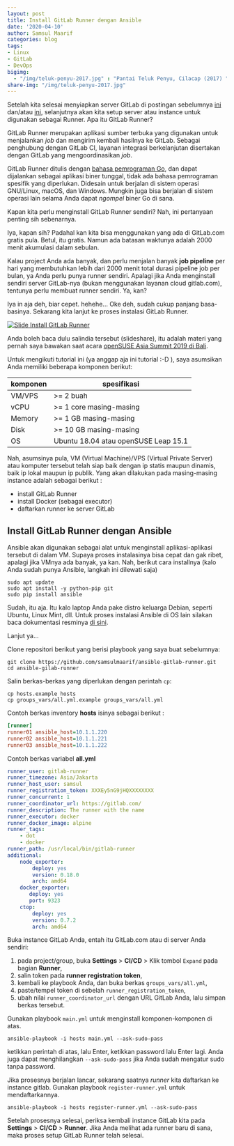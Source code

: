 ```yaml
---
layout: post
title: Install GitLab Runner dengan Ansible
date: '2020-04-10'
author: Samsul Maarif
categories: blog
tags:
- Linux
- GitLab
- DevOps
bigimg:
  - "/img/teluk-penyu-2017.jpg" : "Pantai Teluk Penyu, Cilacap (2017) "
share-img: "/img/teluk-penyu-2017.jpg"
---
```


Setelah kita selesai menyiapkan server GitLab di postingan sebelumnya [ini](/2020/04/install-gitlab-dengan-ansible.html) dan/atau [ini](/2020/04/install-gitlab-di-Ubuntu-18.04.html), selanjutnya akan kita setup server atau instance untuk digunakan sebagai Runner. Apa itu GitLab Runner?

GitLab Runner merupakan aplikasi sumber terbuka yang digunakan untuk menjalankan *job* dan mengirim kembali hasilnya ke GitLab. Sebagai penghubung dengan GitLab CI, layanan integrasi berkelanjutan disertakan dengan GitLab yang mengoordinasikan *job*.

GitLab Runner ditulis dengan [bahasa pemrograman Go](https://golang.org/), dan dapat dijalankan sebagai aplikasi biner tunggal, tidak ada bahasa pemrograman spesifik yang diperlukan. Didesain untuk berjalan di sistem operasi GNU/Linux, macOS, dan Windows. Mungkin juga bisa berjalan di sistem operasi lain selama Anda dapat *ngompel* biner Go di sana.  

Kapan kita perlu menginstall GitLab Runner sendiri? Nah, ini pertanyaan penting sih sebenarnya.

Iya, kapan sih? Padahal kan kita bisa menggunakan yang ada di GitLab.com gratis pula. Betul, itu gratis. Namun ada batasan waktunya adalah 2000 menit akumulasi dalam sebulan.

Kalau project Anda ada banyak, dan perlu menjalan banyak **job pipeline** per hari yang membutuhkan lebih dari 2000 menit total durasi pipeline job per bulan, ya Anda perlu punya runner sendiri. Apalagi jika Anda menginstall sendiri server GitLab-nya (bukan menggunakan layanan cloud gitlab.com), tentunya perlu membuat runner sendiri. Ya, kan?

Iya in aja deh, biar cepet. hehehe... Oke deh, sudah cukup panjang basa-basinya. Sekarang kita lanjut ke proses instalasi GitLab Runner.

[![Slide Install GitLab Runner](https://i.imgur.com/hHy399J.png)](https://www.slideshare.net/SamsulMaarif15/deploy-multinode-gitlab-runner-in-opensuse-151-instances-with-ansible-automation?ref=https://blog.samsul.web.id/)

Anda boleh baca dulu salindia tersebut (slideshare), itu adalah materi yang pernah saya bawakan saat acara [openSUSE Asia Summit 2019 di Bali](https://events.opensuse.org/conferences/summitasia19/program/proposals/2588).

Untuk mengikuti tutorial ini (ya anggap aja ini tutorial :-D ), saya asumsikan Anda memiliki beberapa komponen berikut:

komponen | spesifikasi
-- | --
VM/VPS | >= 2 buah
vCPU | >= 1 core masing-masing
Memory | >= 1 GB masing-masing
Disk | >= 10 GB masing-masing
OS | Ubuntu 18.04 atau openSUSE Leap 15.1

Nah, asumsinya pula, VM (Virtual Machine)/VPS (Virtual Private Server) atau komputer tersebut telah siap baik dengan ip statis maupun dinamis, baik ip lokal maupun ip publik. Yang akan dilakukan pada masing-masing instance adalah sebagai berikut :

- install GitLab Runner
- install Docker (sebagai executor)
- daftarkan runner ke server GitLab

## Install GitLab Runner dengan Ansible

Ansible akan digunakan sebagai alat untuk menginstall aplikasi-aplikasi tersebut di dalam VM. Supaya proses instalasinya bisa cepat dan gak ribet, apalagi jika VMnya ada banyak, ya kan. Nah, berikut cara installnya (kalo Anda sudah punya Ansible, langkah ini dilewati saja)

```
sudo apt update
sudo apt install -y python-pip git
sudo pip install ansible
```

Sudah, itu aja. Itu kalo laptop Anda pake distro keluarga Debian, seperti Ubuntu, Linux Mint, dll. Untuk proses instalasi Ansible di OS lain silakan baca dokumentasi resminya [di sini](https://docs.ansible.com/ansible/latest/installation_guide/intro_installation.html).

Lanjut ya...

Clone repositori berikut yang berisi playbook yang saya buat sebelumnya:

```
git clone https://github.com/samsulmaarif/ansible-gitlab-runner.git
cd ansible-gilab-runner
```

Salin berkas-berkas yang diperlukan dengan perintah `cp`:

```
cp hosts.example hosts
cp groups_vars/all.yml.example groups_vars/all.yml
```

Contoh berkas inventory **hosts** isinya sebagai berikut :

```ini
[runner]
runner01 ansible_host=10.1.1.220
runner02 ansible_host=10.1.1.221
runner03 ansible_host=10.1.1.222
```

Contoh berkas variabel **all.yml**

```yaml
runner_user: gitlab-runner
runner_timezone: Asia/Jakarta
runner_host_user: samsul
runner_registration_token: XXXEy5nG9jHQXXXXXXXX
runner_concurrent: 1
runner_coordinator_url: https://gitlab.com/
runner_description: The runner with the name
runner_executor: docker
runner_docker_image: alpine
runner_tags:
    - dot
    - docker
runner_path: /usr/local/bin/gitlab-runner
additional:
    node_exporter:
        deploy: yes
        version: 0.18.0
        arch: amd64
    docker_exporter:
       deploy: yes
       port: 9323
    ctop:
        deploy: yes
        version: 0.7.2
        arch: amd64
```

Buka instance GitLab Anda, entah itu GitLab.com atau di server Anda sendiri:

1. pada project/group, buka **Settings** > **CI/CD** > Klik tombol `Expand` pada bagian **Runner**,
2. salin token pada **runner registration token**,
3. kembali ke playbook Anda, dan buka berkas `groups_vars/all.yml`,
4. paste/tempel token di sebelah `runner_registration_token`,
5. ubah nilai `runner_coordinator_url` dengan URL GitLab Anda, lalu simpan berkas tersebut.

Gunakan playbook `main.yml` untuk menginstall komponen-komponen di atas.

```
ansible-playbook -i hosts main.yml --ask-sudo-pass
```
ketikkan perintah di atas, lalu Enter, ketikkan password lalu Enter lagi. Anda juga dapat menghilangkan `--ask-sudo-pass` jika Anda sudah mengatur sudo tanpa password.

Jika prosesnya berjalan lancar, sekarang saatnya *runner* kita daftarkan ke instance gitlab. Gunakan playbook `register-runner.yml` untuk mendaftarkannya.

```
ansible-playbook -i hosts register-runner.yml --ask-sudo-pass
```
Setelah prosesnya selesai, periksa kembali instance GitLab kita pada **Settings** > **CI/CD** > **Runner**. Jika Anda melihat ada runner baru di sana, maka proses setup GitLab Runner telah selesai.
